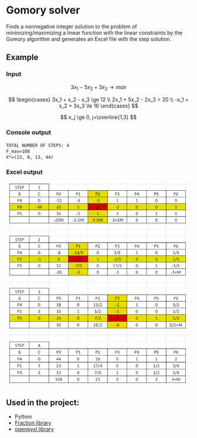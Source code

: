 # Gomory solver

Finds a nonnegative integer solution to the problem of minimizing/maximizing a linear function with the linear constraints by the Gomory algorithm and generates an Excel file with the step solution.

## Example
### Input
$$
3x_1 - 5x_2 + 3x_3 \to max
$$

$$
\begin{cases}
3x_1 + x_2 - x_3 \ge 12 \\
2x_1 + 5x_2 - 2x_3 = 20 \\
-x_1 + x_2 + 3x_3 \le 16
\end{cases}
$$

$$
x_j \ge 0, j=\overline{1,3}
$$

### Console output
```
TOTAL NUMBER OF STEPS: 4
F_max=108
X*=(23, 0, 13, 44)
```

### Excel output
<p align="center">
  <img src="./images/example.png" />
</p>

## Used in the project:
* Python
* [Fraction library](https://docs.python.org/3/library/fractions.html)
* [openpyxl library](https://openpyxl.readthedocs.io/en/stable/)
